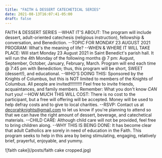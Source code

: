 ```yaml
---
title: "FAITH & DESSERT CATECHETICAL SERIES"
date: 2021-08-13T16:07:41-05:00
draft: false
---
```


FAITH & DESSERT SERIES
--WHAT IT'S ABOUT: The program will include dessert, adult-oriented catechesis (religious instruction), fellowship & conversation, and Benediction.
--TOPIC FOR MONDAY 23 AUGUST 2021 PROGRAM: What's the meaning of life?
--WHEN & WHERE IT WILL TAKE PLACE: Will start Monday 23 August 2021 in Saint Benedict's parish hall. It will run the 4th Monday of the following months @ 7 pm: August, September, October, January, February, March. Program will end each time @ 7:45 pm with Benediction; thus, this program will be short, SWEET (dessert!), and educational.
--WHO'S DOING THIS: Sponsored by the Knights of Columbus, but this is NOT limited to members of the Knights of Columbus. All people are invited!!!!!!!!!! Feel free to invite friends, acquaintances, and family members. Remember: What you don't know *CAN* hurt you!
--HOW MUCH THIS WILL COST: There is no cost to the participant, but a free will offering will be accepted. Money will be used to help defray costs and to give to local charities.
--RSVP: Contact us at decorahknights@gmail.com to let us know if you're planning to attend so that we can have the right amount of dessert, beverage, and catechetical materials.
--CHILD CARE: Although child care will not be provided, feel free to bring children along.
--WHY THIS IS BEING DONE: It has become clear that adult Catholics are sorely in need of education in the Faith. This program seeks to help in this area by being stimulating, engaging, relatively brief, prayerful, enjoyable, and yummy.

![faith cake](/posts/faith cake cropped.jpg)